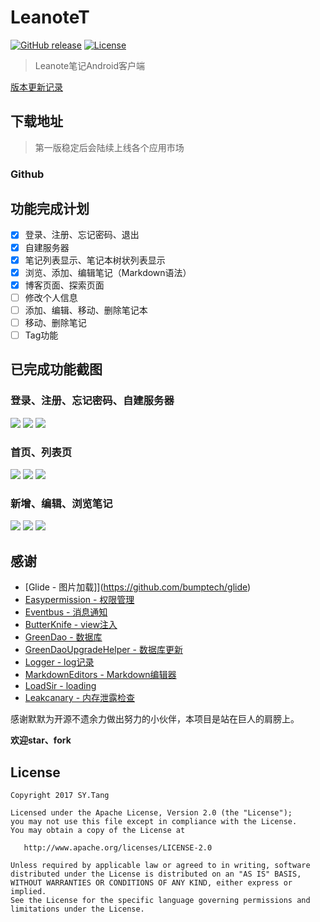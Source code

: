 # LeanoteT

[![GitHub release](https://img.shields.io/github/release/qubyte/rubidium.svg)]()
[![License](https://img.shields.io/badge/license-Apache%202-green.svg)](https://www.apache.org/licenses/LICENSE-2.0)

> Leanote笔记Android客户端

[版本更新记录](https://github.com/tsy12321/LeanoteAndroid/releases)

## 下载地址

> 第一版稳定后会陆续上线各个应用市场

### Github

## 功能完成计划

- [x] 登录、注册、忘记密码、退出
- [x] 自建服务器
- [x] 笔记列表显示、笔记本树状列表显示
- [x] 浏览、添加、编辑笔记（Markdown语法）
- [x] 博客页面、探索页面
- [ ] 修改个人信息
- [ ] 添加、编辑、移动、删除笔记本
- [ ] 移动、删除笔记
- [ ] Tag功能

## 已完成功能截图

### 登录、注册、忘记密码、自建服务器

![](https://github.com/tsy12321/LeanoteAndroid/blob/master/images/%E7%99%BB%E5%BD%951.png)
![](https://github.com/tsy12321/LeanoteAndroid/blob/master/images/%E7%99%BB%E5%BD%952.png)
![](https://github.com/tsy12321/LeanoteAndroid/blob/master/images/%E6%B3%A8%E5%86%8C.png)

### 首页、列表页

![](https://github.com/tsy12321/LeanoteAndroid/blob/master/images/%E9%A6%96%E9%A1%B51.png)
![](https://github.com/tsy12321/LeanoteAndroid/blob/master/images/%E9%A6%96%E9%A1%B52.png)
![](https://github.com/tsy12321/LeanoteAndroid/blob/master/images/%E9%A6%96%E9%A1%B53.png)

### 新增、编辑、浏览笔记

![](https://github.com/tsy12321/LeanoteAndroid/blob/master/images/%E6%96%B0%E5%A2%9E%E7%AC%94%E8%AE%B0.png)
![](https://github.com/tsy12321/LeanoteAndroid/blob/master/images/%E6%B5%8F%E8%A7%88%E7%AC%94%E8%AE%B0.png)
![](https://github.com/tsy12321/LeanoteAndroid/blob/master/images/%E7%BC%96%E8%BE%91%E7%AC%94%E8%AE%B0.png)

## 感谢

- [Glide - 图片加载]](https://github.com/bumptech/glide)
- [Easypermission - 权限管理](https://github.com/googlesamples/easypermissions)
- [Eventbus - 消息通知](https://github.com/greenrobot/EventBus)
- [ButterKnife - view注入](https://github.com/JakeWharton/butterknife)
- [GreenDao - 数据库](https://github.com/greenrobot/greenDAO)
- [GreenDaoUpgradeHelper - 数据库更新](https://github.com/yuweiguocn/GreenDaoUpgradeHelper)
- [Logger - log记录](https://github.com/orhanobut/logger)
- [MarkdownEditors - Markdown编辑器](https://github.com/qinci/MarkdownEditors)
- [LoadSir - loading](https://github.com/KingJA/LoadSir)
- [Leakcanary - 内存泄露检查](https://github.com/square/leakcanary)

感谢默默为开源不遗余力做出努力的小伙伴，本项目是站在巨人的肩膀上。

**欢迎star、fork**

License
-------

    Copyright 2017 SY.Tang

    Licensed under the Apache License, Version 2.0 (the "License");
    you may not use this file except in compliance with the License.
    You may obtain a copy of the License at

       http://www.apache.org/licenses/LICENSE-2.0

    Unless required by applicable law or agreed to in writing, software
    distributed under the License is distributed on an "AS IS" BASIS,
    WITHOUT WARRANTIES OR CONDITIONS OF ANY KIND, either express or implied.
    See the License for the specific language governing permissions and
    limitations under the License.